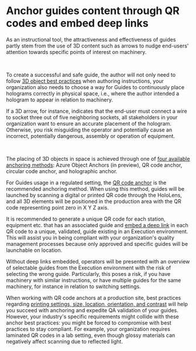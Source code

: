 ﻿---
title: 
description: 
ms.date: 03/09/2023
ms.topic: 
ms.service: 
author: 
ms.author: 
manager: 
---

# Anchor guides content through QR codes and embed deep links 

As an instructional tool, the attractiveness and effectiveness of guides partly stem from the use of 3D content such as arrows to nudge end-users' attention towards specific points of interest on machinery.

 

To create a successful and safe guide, the author will not only need to follow [<u>3D object best practices</u>](https://learn.microsoft.com/en-us/dynamics365/mixed-reality/guides/hololens-app-place-holograms#best-practices-for-working-with-3d-content) when authoring instructions, your organization also needs to choose a way for Guides to continuously place holograms correctly in physical space, i.e., where the author intended a hologram to appear in relation to machinery. 

If a 3D arrow, for instance, indicates that the end-user must connect a wire to socket three out of five neighboring sockets, all stakeholders in your organization want to ensure an accurate placement of the hologram. Otherwise, you risk misguiding the operator and potentially cause an incorrect, potentially dangerous, assembly or operation of equipment.  

  

The placing of 3D objects in space is achieved through one of [<u>four available anchoring methods</u>](https://learn.microsoft.com/en-us/dynamics365/mixed-reality/guides/pc-app-anchor#four-ways-to-anchor-a-guide): Azure Object Anchors (in preview), QR code anchor, circular code anchor, and holographic anchor.

For Guides usage in a regulated setting, the [<u>QR code anchor</u>](https://learn.microsoft.com/en-us/dynamics365/mixed-reality/guides/pc-app-anchor-qr-code) is the recommended anchoring method. When using this method, guides will be launched by scanning a digital or printed QR code through the HoloLens, and all 3D elements will be positioned in the production area with the QR code representing point zero in X Y Z axis.

It is recommended to generate a unique QR code for each station, equipment etc. that has an associated guide and [<u>embed a deep link</u>](https://learn.microsoft.com/en-us/dynamics365/mixed-reality/guides/pc-app-anchor-embed-qr-code-link) in each QR code to a unique, validated, guide existing in an Execution environment. This will assist you in being compliant with your organization's quality management processes because only approved and specific guides will be launchable on location.

Without deep links embedded, operators will be presented with an overview of selectable guides from the Execution environment with the risk of selecting the wrong guide. Particularly, this poses a risk, if you have machinery with similar instructions, or have multiple guides for the same machinery, for instance in relation to switching settings.

When working with QR code anchors at a production site, best practices regarding [<u>printing settings, size, location, orientation, and contrast</u>](https://learn.microsoft.com/en-us/dynamics365/mixed-reality/guides/pc-app-anchor-qr-code#best-practices-for-qr-code-anchors) will help you succeed with anchoring and expedite QA validation of your guides. However, your industry's specific requirements might collide with these anchor best practices: you might be forced to compromise with best practices to stay compliant. For example, your organization requires laminated QR codes in a lab setting, even though glossy materials can negatively affect scanning due to reflected light.


